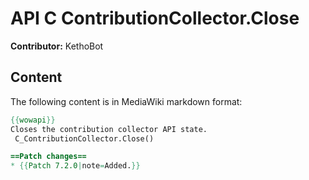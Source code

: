 # API C ContributionCollector.Close

**Contributor:** KethoBot

## Content

The following content is in MediaWiki markdown format:

```mediawiki
{{wowapi}}
Closes the contribution collector API state.
 C_ContributionCollector.Close()

==Patch changes==
* {{Patch 7.2.0|note=Added.}}
```